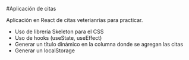 #Aplicación de citas

Aplicación en React de citas veterianrias para practicar.

- Uso de librería Skeleton para el CSS
- Uso de hooks (useState, useEffect)
- Generar un título dinámico en la columna donde se agregan las citas
- Generar un localStorage
